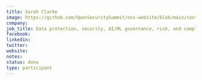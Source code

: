 ```yaml
---
title: Sarah Clarke
image: https://github.com/OpenSecuritySummit/oss-website/blob/main/content/participant/images/sarahclarke.jpg?raw=true
company: 
job_title: Data protection, security, AI/ML governance, risk, and compliance
facebook:
linkedin: 
twitter: 
website:
notes:
status: done
type: participant
---
```


<!-- put more details about participant here -->
